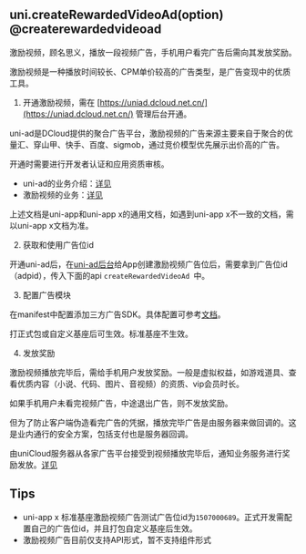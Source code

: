 ## uni.createRewardedVideoAd(option) @createrewardedvideoad

<!-- UTSAPIJSON.createRewardedVideoAd.description -->

激励视频，顾名思义，播放一段视频广告，手机用户看完广告后需向其发放奖励。

激励视频是一种播放时间较长、CPM单价较高的广告类型，是广告变现中的优质工具。

1. 开通激励视频，需在 [https://uniad.dcloud.net.cn/](https://uniad.dcloud.net.cn/) 管理后台开通。

uni-ad是DCloud提供的聚合广告平台，激励视频的广告来源主要来自于聚合的优量汇、穿山甲、快手、百度、sigmob，通过竞价模型优先展示出价高的广告。

开通时需要进行开发者认证和应用资质审核。

- uni-ad的业务介绍：[详见](https://uniapp.dcloud.net.cn/uni-ad/intro.html)
- 激励视频的业务：[详见](https://uniapp.dcloud.net.cn/uni-ad/ad-rewarded-video.html)

上述文档是uni-app和uni-app x的通用文档，如遇到uni-app x不一致的文档，需以uni-app x文档为准。

2. 获取和使用广告位id

开通uni-ad后，在[uni-ad后台](https://uniad.dcloud.net.cn/)给App创建激励视频广告位后，需要拿到广告位id（adpid），传入下面的api `createRewardedVideoAd `中。

3. 配置广告模块

在manifest中配置添加三方广告SDK。具体配置可参考[文档](../collocation/manifest-modules.md#uni-ad)。

打正式包或自定义基座后可生效。标准基座不生效。

4. 发放奖励

激励视频播放完毕后，需给手机用户发放奖励。一般是虚拟权益，如游戏道具、查看优质内容（小说、代码、图片、音视频）的资质、vip会员时长。

如果手机用户未看完视频广告，中途退出广告，则不发放奖励。

但为了防止客户端伪造看完广告的凭据，播放完毕广告是由服务器来做回调的。这是业内通行的安全方案，包括支付也是服务器回调。

由uniCloud服务器从各家广告平台接受到视频播放完毕后，通知业务服务进行奖励发放。[详见](https://uniapp.dcloud.net.cn/uni-ad/ad-rewarded-video.html#callback)

<!-- UTSAPIJSON.createRewardedVideoAd.compatibility -->

<!-- UTSAPIJSON.createRewardedVideoAd.param -->

<!-- UTSAPIJSON.createRewardedVideoAd.returnValue -->

## Tips

+ uni-app x 标准基座激励视频广告测试广告位id为`1507000689`。正式开发需配置自己的广告位id，并且打包自定义基座后生效。
+ 激励视频广告目前仅支持API形式，暂不支持组件形式

<!-- UTSAPIJSON.createRewardedVideoAd.example -->

<!-- UTSAPIJSON.createRewardedVideoAd.tutorial -->

<!-- UTSAPIJSON.general_type.name -->

<!-- UTSAPIJSON.general_type.param -->
